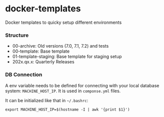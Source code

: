 # docker-templates
Docker templates to quicky setup different environments

### Structure

* 00-archive: Old versions (7.0, 7.1, 7.2) and tests
* 00-template: Base template
* 01-template-staging: Base template for staging setup
* 202x.qx.x: Quarterly Releases

### DB Connection
A env variable needs to be defined for connecting with your local database system: `MACHINE_HOST_IP`. It is used in `componse.yml` files. 

It can be initialized like that in `~/.bashrc`:

    export MACHINE_HOST_IP=$(hostname -I | awk '{print $1}')
